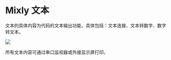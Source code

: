 # Mixly 文本
文本的具体内容为代码的文本输出功能，具体包括：文本连接、文本转数字、数字转文本。

![](https://github.com/xbed/Mixly_Arduino/blob/master/wiki_pic/text1.png)

所有文本内容可通过串口监视器或外接显示屏打印。